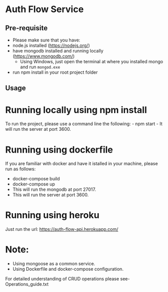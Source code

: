 # Auth Flow Service

## Pre-requisite

- Please make sure that you have:
 - node.js installed (https://nodejs.org/)
 - have mongodb installed and running locally (https://www.mongodb.com/)
   - Using Windows, just open the terminal at where you installed mongo and run `mongod.exe`
 - run npm install in your root project folder

## Usage
# Running locally using npm install
To run the project, please use a command line the following:
 *-* npm start
    - It will run the server at port 3600.

# Running using dockerfile
If you are familiar with docker and have it istalled in your machine, please run as follows:
 - docker-compose build
 - docker-compose up
 - This will run the mongodb at port 27017.
 - This will run the server at port 3600.

# Running using heroku
Just run the url:  https://auth-flow-api.herokuapp.com/   

# Note:
- Using mongoose as a common service.
- Using Dockerfile and docker-compose configuration.

For detailed understanding of CRUD operations please see- Operations_guide.txt
